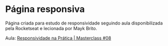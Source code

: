 # Página responsiva
Página criada para estudo de responsividade seguindo aula disponibilizada pela Rocketseat e lecionada por Mayk Brito. 

Aula:
<a href="https://www.youtube.com/watch?v=H91DhKPjhPk">Responsividade na Prática | Masterclass #08</a>
